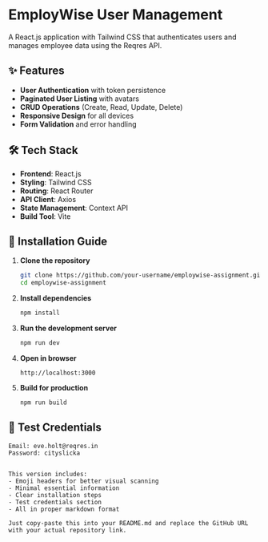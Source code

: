 # EmployWise User Management

A React.js application with Tailwind CSS that authenticates users and manages employee data using the Reqres API.

## ✨ Features

- **User Authentication** with token persistence
- **Paginated User Listing** with avatars
- **CRUD Operations** (Create, Read, Update, Delete)
- **Responsive Design** for all devices
- **Form Validation** and error handling

## 🛠 Tech Stack

- **Frontend**: React.js
- **Styling**: Tailwind CSS
- **Routing**: React Router
- **API Client**: Axios
- **State Management**: Context API
- **Build Tool**: Vite

## 🚀 Installation Guide

1. **Clone the repository**
   ```bash
   git clone https://github.com/your-username/employwise-assignment.git
   cd employwise-assignment

2. **Install dependencies**
   ```bash
   npm install
   ```

3. **Run the development server**
   ```bash
   npm run dev
   ```

4. **Open in browser**
   ```
   http://localhost:3000
   ```

5. **Build for production**
   ```bash
   npm run build
   ```

## 📝 Test Credentials
```
Email: eve.holt@reqres.in
Password: cityslicka
```

```

This version includes:
- Emoji headers for better visual scanning
- Minimal essential information
- Clear installation steps
- Test credentials section
- All in proper markdown format

Just copy-paste this into your README.md and replace the GitHub URL with your actual repository link.